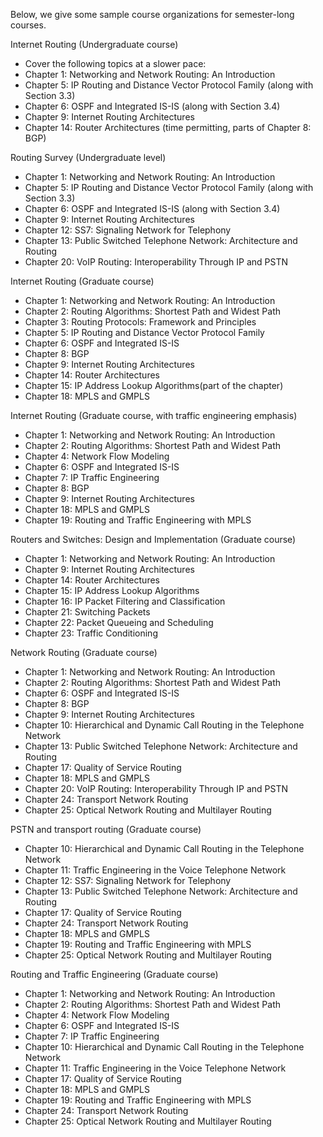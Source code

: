 Below, we give some sample course organizations for semester-long courses.

Internet Routing (Undergraduate course)
- Cover the following topics at a slower pace:
- Chapter 1: Networking and Network Routing: An Introduction
- Chapter 5: IP Routing and Distance Vector Protocol Family
                    (along with Section 3.3)
- Chapter 6: OSPF and Integrated IS-IS (along with Section 3.4)
- Chapter 9: Internet Routing Architectures
- Chapter 14: Router Architectures
    (time permitting, parts of Chapter 8: BGP)


Routing Survey (Undergraduate level)
- Chapter 1: Networking and Network Routing: An Introduction
- Chapter 5: IP Routing and Distance Vector Protocol Family
                    (along with Section 3.3)
- Chapter 6: OSPF and Integrated IS-IS (along with Section 3.4)
- Chapter 9: Internet Routing Architectures
- Chapter 12: SS7: Signaling Network for Telephony
- Chapter 13: Public Switched Telephone Network: Architecture and Routing
- Chapter 20: VoIP Routing: Interoperability Through IP and PSTN


Internet Routing (Graduate course)
- Chapter 1: Networking and Network Routing: An Introduction
- Chapter 2: Routing Algorithms: Shortest Path and Widest Path
- Chapter 3: Routing Protocols: Framework and Principles
- Chapter 5: IP Routing and Distance Vector Protocol Family
- Chapter 6: OSPF and Integrated IS-IS
- Chapter 8: BGP
- Chapter 9: Internet Routing Architectures
- Chapter 14: Router Architectures
- Chapter 15: IP Address Lookup Algorithms(part of the chapter)
- Chapter 18: MPLS and GMPLS

Internet Routing (Graduate course, with traffic engineering emphasis)
- Chapter 1: Networking and Network Routing: An Introduction
- Chapter 2: Routing Algorithms: Shortest Path and Widest Path
- Chapter 4: Network Flow Modeling
- Chapter 6: OSPF and Integrated IS-IS
- Chapter 7: IP Traffic Engineering
- Chapter 8: BGP
- Chapter 9: Internet Routing Architectures
- Chapter 18: MPLS and GMPLS
- Chapter 19: Routing and Traffic Engineering with MPLS

Routers and Switches: Design and Implementation (Graduate course)
- Chapter 1: Networking and Network Routing: An Introduction
- Chapter 9: Internet Routing Architectures
- Chapter 14: Router Architectures
- Chapter 15: IP Address Lookup Algorithms
- Chapter 16: IP Packet Filtering and Classification
- Chapter 21: Switching Packets
- Chapter 22: Packet Queueing and Scheduling
- Chapter 23: Traffic Conditioning


Network Routing (Graduate course)
- Chapter 1: Networking and Network Routing: An Introduction
- Chapter 2: Routing Algorithms: Shortest Path and Widest Path
- Chapter 6: OSPF and Integrated IS-IS
- Chapter 8: BGP
- Chapter 9: Internet Routing Architectures
- Chapter 10: Hierarchical and Dynamic Call Routing in the Telephone Network
- Chapter 13: Public Switched Telephone Network: Architecture and Routing
- Chapter 17: Quality of Service Routing
- Chapter 18: MPLS and GMPLS
- Chapter 20: VoIP Routing: Interoperability Through IP and PSTN
- Chapter 24: Transport Network Routing
- Chapter 25: Optical Network Routing and Multilayer Routing

PSTN and transport routing (Graduate course)
- Chapter 10: Hierarchical and Dynamic Call Routing in the Telephone Network
- Chapter 11: Traffic Engineering in the Voice Telephone Network
- Chapter 12: SS7: Signaling Network for Telephony
- Chapter 13: Public Switched Telephone Network: Architecture and Routing
- Chapter 17: Quality of Service Routing
- Chapter 24: Transport Network Routing
- Chapter 18: MPLS and GMPLS
- Chapter 19: Routing and Traffic Engineering with MPLS
- Chapter 25: Optical Network Routing and Multilayer Routing


Routing and Traffic Engineering (Graduate course)
- Chapter 1: Networking and Network Routing: An Introduction
- Chapter 2: Routing Algorithms: Shortest Path and Widest Path
- Chapter 4: Network Flow Modeling
- Chapter 6: OSPF and Integrated IS-IS
- Chapter 7: IP Traffic Engineering
- Chapter 10: Hierarchical and Dynamic Call Routing in the Telephone Network
- Chapter 11: Traffic Engineering in the Voice Telephone Network
- Chapter 17: Quality of Service Routing
- Chapter 18: MPLS and GMPLS
- Chapter 19: Routing and Traffic Engineering with MPLS
- Chapter 24: Transport Network Routing
- Chapter 25: Optical Network Routing and Multilayer Routing